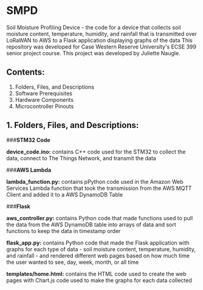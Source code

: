 # SMPD

Soil Moisture Profiling Device - the code for a device that collects soil moisture content, temperature, humidity, and rainfall that is transmitted over LoRaWAN to AWS to a Flask application displaying graphs of the data
This repository was developed for Case Western Reserve University's ECSE 399 senior project course. This project was developed by Juliette Naugle.

## Contents:


1. Folders, Files, and Descriptions
2. Software Prerequisites
4. Hardware Components
5. Microcontroller Pinouts


## 1. Folders, Files, and Descriptions:


###**STM32 Code**

**device_code.ino:** contains C++ code used for the STM32 to collect the data, connect to The Things Network, and transmit the data

###**AWS Lambda**

**lambda_function.py:** contains pPython code used in the Amazon Web Services Lambda function that took the transmission from the AWS MQTT Client and added it to a AWS DynamoDB Table

###**Flask**

**aws_controller.py:** contains Python code that made functions used to pull the data from the AWS DynamoDB table into arrays of data and sort functions to keep the data in timestamp order

**flask_app.py:** contains Python code that made the Flask application with graphs for each type of data - soil moisture content, temperature, humidity, and rainfall - and rendered different web pages based on how much time the user wanted to see, day, week, month, or all time

**templates/home.html:** contains the HTML code used to create the web pages with Chart.js code used to make the graphs for each data collected
